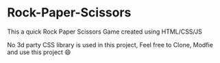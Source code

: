 # Rock-Paper-Scissors
This a quick Rock Paper Scissors Game created using HTML/CSS/JS 

No 3d party CSS library is used in this project, Feel free to Clone, Modfie and use this project 😄
